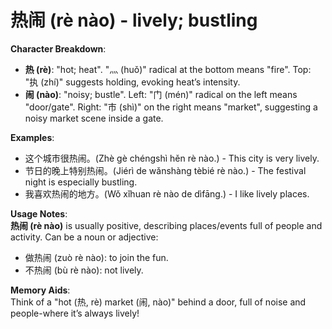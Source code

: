 # **热闹 (rè nào) - lively; bustling**

**Character Breakdown**:  
- **热 (rè)**: "hot; heat". "灬 (huǒ)" radical at the bottom means "fire". Top: "执 (zhí)" suggests holding, evoking heat’s intensity.  
- **闹 (nào)**: "noisy; bustle". Left: "门 (mén)" radical on the left means "door/gate". Right: "市 (shì)" on the right means "market", suggesting a noisy market scene inside a gate.

**Examples**:  
- 这个城市很热闹。(Zhè gè chéngshì hěn rè nào.) - This city is very lively.  
- 节日的晚上特别热闹。(Jiérì de wǎnshàng tèbié rè nào.) - The festival night is especially bustling.  
- 我喜欢热闹的地方。(Wǒ xǐhuan rè nào de dìfāng.) - I like lively places.

**Usage Notes**:  
**热闹 (rè nào)** is usually positive, describing places/events full of people and activity. Can be a noun or adjective:  
- 做热闹 (zuò rè nào): to join the fun.  
- 不热闹 (bù rè nào): not lively.

**Memory Aids**:  
Think of a "hot (热, rè) market (闹, nào)" behind a door, full of noise and people-where it’s always lively!
